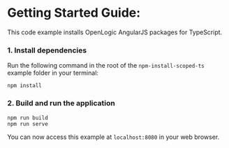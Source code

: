 # Getting Started Guide:

This code example installs OpenLogic AngularJS packages for TypeScript.

### 1. Install dependencies

Run the following command in the root of the `npm-install-scoped-ts` example folder in your terminal:

```
npm install
```

### 2. Build and run the application
```
npm run build
npm run serve
```

You can now access this example at `localhost:8080` in your web browser.

